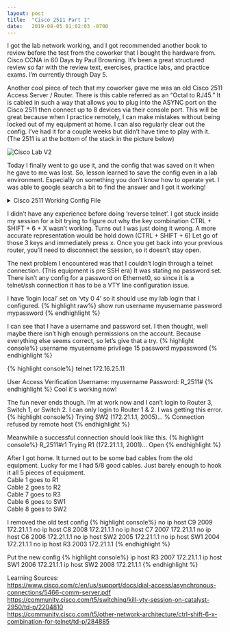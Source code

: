 ```yaml
---
layout: post
title:  "Cisco 2511 Part 1"
date:   2019-08-05 01:02:03 -0700
---
```


I got the lab network working, and I got recommended another book to review before the test from the coworker that I bought the hardware from. Cisco CCNA in 60 Days by Paul Browning. It’s been a great structured review so far with the review text, exercises, practice labs, and practice exams. I’m currently through Day 5.


Another cool piece of tech that my coworker gave me was an old Cisco 2511 Access Server / Router. There is this cable referred as an “Octal to RJ45.” It is cabled in such a way that allows you to plug into the ASYNC port on the Cisco 2511 then connect up to 8 devices via their console port. This will be great because when I practice remotely, I can make mistakes without being locked out of my equipment at home. I can also regularly clear out the config. I’ve had it for a couple weeks but didn’t have time to play with it. (The 2511 is at the bottom of the stack in the picture below)

<picture>
  <img 
    src="{{site.url}}{{site.baseurl}}\assets\images\CiscoLab-V2.0-Wired.webp" 
    alt="Cisco Lab V2">
</picture>

Today I finally went to go use it, and the config that was saved on it when he gave to me was lost. So, lesson learned to save the config even in a lab environment. Especially on something you don’t know how to operate yet. I was able to google search a bit to find the answer and I got it working!

<details>
  <summary>Cisco 2511 Working Config File</summary>
{% highlight raw%}

R_2511#show run
Building configuration...

Current configuration : 1099 bytes
!
version 12.1
no service single-slot-reload-enable
service timestamps debug uptime
service timestamps log uptime
no service password-encryption
!
hostname R_2511
!
!
username myusername privilege 15 password 0 mypassword
!
!
!
!
ip subnet-zero
ip domain-list cisco.com
no ip domain-lookup
ip host SW2 2008 172.21.1.1
ip host SW1 2006 172.21.1.1
ip host R3 2007 172.21.1.1
ip host R2 2002 172.21.1.1
ip host R1 2001 172.21.1.1
!
!
!
!
interface Loopback0
 ip address 172.21.1.1 255.255.255.255
!
interface Ethernet0
 ip address 172.16.25.11 255.255.255.192
 no ip mroute-cache
!
interface Serial0
 no ip address
 no ip mroute-cache
 shutdown
!
interface Serial1
 no ip address
 shutdown
!
ip default-gateway 172.16.25.1
ip classless
ip route 0.0.0.0 0.0.0.0 172.16.25.1
no ip http server
!
!
line con 0
 transport preferred telnet
 transport output pad v120 telnet rlogin udptn
line 1 16
 session-timeout 60
 exec-timeout 0 0
 no exec
 transport input telnet
line aux 0
 transport preferred telnet
 transport input all
 speed 38400
 flowcontrol hardware
line vty 0 4
 exec-timeout 0 0
 login local
!
end

R_2511#

{% endhighlight %}
</details>



I didn’t have any experience before doing ‘reverse telnet’. I got stuck inside my session for a bit trying to figure out why the key combination CTRL + SHIFT + 6 + X wasn’t working. Turns out I was just doing it wrong. A more accurate representation would be hold down (CTRL + SHIFT + 6) Let go of those 3 keys and immediately press x. Once you get back into your previous router, you’ll need to disconnect the session, so it doesn’t stay open.

The next problem I encountered was that I couldn’t login through a telnet connection. (This equipment is pre SSH era) It was stating no password set. There isn’t any config for a password on Ethernet0, so since it is a telnet/ssh connection it has to be a VTY line configuration issue.

I have ‘login local’ set on ‘vty 0 4’ so it should use my lab login that I configured. 
{% highlight raw%}
show run
username myusername password mypassword
{% endhighlight %}

I can see that I have a username and password set. I then thought, well maybe there isn’t high enough permissions on the account. Because everything else seems correct, so let’s give that a try.
{% highlight console%}
username myusername privilege 15 password mypassword
{% endhighlight %}

{% highlight console%}
telnet 172.16.25.11

User Access Verification
Username: myusername Password: 
R_2511#
{% endhighlight %}
Cool it's working now!

The fun never ends though. I’m at work now and I can’t login to Router 3, Switch 1, or Switch 2. I can only login to Router 1 & 2. I was getting this error.
{% highlight console%}
Trying SW2 (172.21.1.1, 2005)… % Connection refused by remote host
{% endhighlight %}

Meanwhile a successful connection should look like this.
{% highlight console%}
R_2511#r1 Trying R1 (172.21.1.1, 2001)… Open
{% endhighlight %}

After I got home. It turned out to be some bad cables from the old equipment. Lucky for me I had 5/8 good cables. Just barely enough to hook it all 5 pieces of equipment.
<br>Cable 1 goes to R1
<br>Cable 2 goes to R2
<br>Cable 7 goes to R3
<br>Cable 6 goes to SW1
<br>Cable 8 goes to SW2

I removed the old test config
{% highlight console%}
no ip host C9 2009 172.21.1.1
no ip host C8 2008 172.21.1.1
no ip host C7 2007 172.21.1.1
no ip host C6 2006 172.21.1.1
no ip host SW2 2005 172.21.1.1
no ip host SW1 2004 172.21.1.1
no ip host R3 2003 172.21.1.1
{% endhighlight %}


Put the new config
{% highlight console%}
ip host R3 2007 172.21.1.1
ip host SW1 2006 172.21.1.1
ip host SW2 2008 172.21.1.1
{% endhighlight %}

Learning Sources:
<br><https://www.cisco.com/c/en/us/support/docs/dial-access/asynchronous-connections/5466-comm-server.pdf>
<br><https://community.cisco.com/t5/switching/kill-vty-session-on-catalyst-2950/td-p/2204810>
<br><https://community.cisco.com/t5/other-network-architecture/ctrl-shift-6-x-combination-for-telnet/td-p/284885>